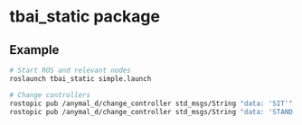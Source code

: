 # tbai_static package

## Example
```bash
# Start ROS and relevant nodes
roslaunch tbai_static simple.launch

# Change controllers
rostopic pub /anymal_d/change_controller std_msgs/String "data: 'SIT'"
rostopic pub /anymal_d/change_controller std_msgs/String "data: 'STAND'"
```